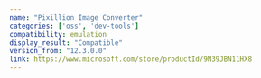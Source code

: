```yaml
---
name: "Pixillion Image Converter"
categories: ['oss', 'dev-tools']
compatibility: emulation
display_result: "Compatible"
version_from: "12.3.0.0"
link: https://www.microsoft.com/store/productId/9N39JBN11HX8
---
```

